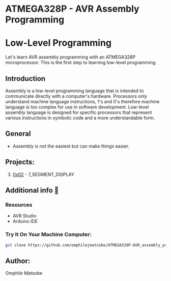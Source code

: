# ATMEGA328P - AVR Assembly Programming

# Low-Level Programming 

Let's learn AVR assembly programming with an ATMEGA328P microprocessor. This is the first step to learning low-level programming.

## Introduction

Assembly is a low-level programming language that is intended to communicate directly with a computer's hardware.
Processors only understand machine language instructions, 1's and 0's therefore machine language
is too complex for use in software development.
Low-level assembly language is designed for specific processors that represent various 
instructions in symbolic code and a more understandable form.


## General
* Assembly is not the easiest but can make things easier.

## Projects:
3. [0x02](https://github.com/omphilejmatsobe/ATMEGA328P-AVR_assembly_programming/tree/main/0x02-7_SEGMENT_DISPLAY) - 7_SEGMENT_DISPLAY


## Additional info :construction:
### Resources

- AVR Studio
- Arduino IDE


### Try It On Your Machine Computer:	
```bash
git clone https://github.com/omphilejmatsobe/ATMEGA328P-AVR_assembly_programming.git
```

## Author:
Omphile Matsobe
